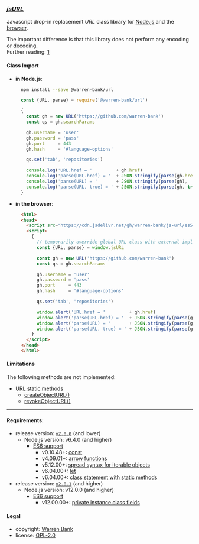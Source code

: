 ### [_jsURL_](https://github.com/warren-bank/js-url)

Javascript drop-in replacement _URL_ class library for [Node.js](https://nodejs.org/api/url.html#class-url) and the [browser](https://developer.mozilla.org/en-US/docs/Web/API/URL).

The important difference is that this library does not perform any encoding or decoding.<br />
Further reading: [1](https://stackoverflow.com/questions/45516070)

#### Class Import

* __in Node.js__:
  ```bash
    npm install --save @warren-bank/url
  ```
  ```javascript
    const {URL, parse} = require('@warren-bank/url')

    {
      const gh = new URL('https://github.com/warren-bank')
      const qs = gh.searchParams

      gh.username = 'user'
      gh.password = 'pass'
      gh.port     = 443
      gh.hash     = '#language-options'

      qs.set('tab', 'repositories')

      console.log('URL.href = '         + gh.href)
      console.log('parse(URL.href) = '  + JSON.stringify(parse(gh.href),  null, 2))
      console.log('parse(URL) = '       + JSON.stringify(parse(gh),       null, 2))
      console.log('parse(URL, true) = ' + JSON.stringify(parse(gh, true), null, 2))
    }
  ```

* __in the browser__:
  ```html
    <html>
    <head>
      <script src="https://cdn.jsdelivr.net/gh/warren-bank/js-url/es5-browser/jsURL.js"></script>
      <script>
        {
          // temporarily override global URL class with external implementation within scope of block
          const {URL, parse} = window.jsURL

          const gh = new URL('https://github.com/warren-bank')
          const qs = gh.searchParams

          gh.username = 'user'
          gh.password = 'pass'
          gh.port     = 443
          gh.hash     = '#language-options'

          qs.set('tab', 'repositories')

          window.alert('URL.href = '         + gh.href)
          window.alert('parse(URL.href) = '  + JSON.stringify(parse(gh.href),  null, 2))
          window.alert('parse(URL) = '       + JSON.stringify(parse(gh),       null, 2))
          window.alert('parse(URL, true) = ' + JSON.stringify(parse(gh, true), null, 2))
        }
      </script>
    </head>
    </html>
  ```

#### Limitations

The following methods are not implemented:

* [URL static methods](https://developer.mozilla.org/en-US/docs/Web/API/URL#static_methods)
  - [createObjectURL()](https://developer.mozilla.org/en-US/docs/Web/API/URL/createObjectURL)
  - [revokeObjectURL()](https://developer.mozilla.org/en-US/docs/Web/API/URL/revokeObjectURL)

- - - -

#### Requirements:

* release version: [`v2.0.0`](https://github.com/warren-bank/js-url/releases/tag/v2.0.0) (and lower)
  * Node.js version: v6.4.0 (and higher)
    * [ES6 support](http://node.green/)
      * v0.10.48+: [const](https://node.green/#ES2015-bindings-const)
      * v4.09.01+: [arrow functions](https://node.green/#ES2015-functions-arrow-functions)
      * v5.12.00+: [spread syntax for iterable objects](https://node.green/#ES2015-syntax-spread-syntax-for-iterable-objects)
      * v6.04.00+: [let](https://node.green/#ES2015-bindings-let)
      * v6.04.00+: [class statement with static methods](https://node.green/#ES2015-functions-class)
* release version: [`v2.0.1`](https://github.com/warren-bank/js-url/releases/tag/v2.0.1) (and higher)
  * Node.js version: v12.0.0 (and higher)
    * [ES6 support](http://node.green/)
      * v12.00.00+: [private instance class fields](https://node.green/#ES2022-features-instance-class-fields)

#### Legal

* copyright: [Warren Bank](https://github.com/warren-bank)
* license: [GPL-2.0](https://www.gnu.org/licenses/old-licenses/gpl-2.0.txt)
